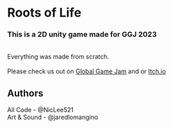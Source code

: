 # Roots of Life
### This is a 2D unity game made for GGJ 2023 
</br>
Everything was made from scratch.
</br>
</br>
Please check us out on <a href="https://globalgamejam.org/games/2025/bubble-tea-llc-9">Global Game Jam</a> and or <a href="https://ginormous.itch.io/bubble-tea-llc">Itch.io</a>

## Authors
All Code - @NicLee521 </br>
Art & Sound - @jaredlomangino
